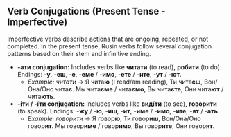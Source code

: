 ## Verb Conjugations (Present Tense - Imperfective)

Imperfective verbs describe actions that are ongoing, repeated, or not completed. In the present tense, Rusin verbs follow several conjugation patterns based on their stem and infinitive ending.

* **-ати conjugation:** Includes verbs like **читати** (to read), **робити** (to do). Endings: -**у**, -**еш**, -**е**, -**еме** / -**имо**, -**ете** / -**ите**, -**ут** / -**ют**.
    * *Example: читати* -> Я чита**ю** (I read/am reading), Ти чита**єш**, Вон/Она/Оно чита**є**. Мы чита**єме** / чита**ємо**, Вы чита**єте**, Они чита**ют** / чита**ють**.
* **-іти / -їти conjugation:** Includes verbs like **видїти** (to see), **говорити** (to speak). Endings: -**жу** / -**ю**, -**иш**, -**ит**, -**име** / -**имо**, -**ите**, -**ят** / -**ать**.
    * *Example: говорити* -> Я говор**ю**, Ти говор**иш**, Вон/Она/Оно говор**ит**. Мы говор**име** / говор**имо**, Вы говор**ите**, Они говор**ят**.